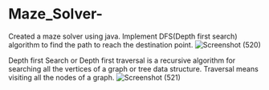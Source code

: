 # Maze_Solver-
Created a maze solver using java. Implement DFS(Depth first search) algorithm to find the path to reach the destination point.
![Screenshot (520)](https://user-images.githubusercontent.com/111085481/227040507-3871fa66-629c-4b7f-b297-e530ca29197a.png)

Depth first Search or Depth first traversal is a recursive algorithm for searching all the vertices of a graph or tree data structure. Traversal means visiting all the nodes of a graph.
![Screenshot (521)](https://user-images.githubusercontent.com/111085481/227040751-2822f175-c81d-498e-bbcd-d08484855882.png)
